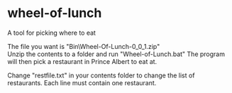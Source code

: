 # wheel-of-lunch
A tool for picking where to eat

The file you want is "Bin\Wheel-Of-Lunch-0_0_1.zip"</br>
Unzip the contents to a folder and run "Wheel-of-Lunch.bat"
The program will then pick a restaurant in Prince Albert to eat at.

Change "restfile.txt" in your contents folder to change the list of restaurants.
Each line must contain one restaurant.
